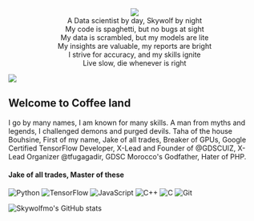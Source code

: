 <div align="center">
  <a href="https://skywolfmo.github.io">
    <img src="https://github.com/skywolfmo/skywolfmo/raw/master/1500x500.jpeg?sanitize=true">
  </a>
  
<div align="center">  A Data scientist by day, Skywolf by night</div>
  <div align="center">My code is spaghetti, but no bugs at sight</div>
  <div align="center">My data is scrambled, but my models are lite</div>
  <div align="center">My insights are valuable, my reports are bright</div>
 <div align="center">I strive for accuracy, and my skills ignite</div>
  <div align="center">Live slow, die whenever is right</div>
</div>

![](https://komarev.com/ghpvc/?username=mlnomadpy&color=blue)

<h2>Welcome to Coffee land</h2>
I go by many names, I am known for many skills. A man from myths and legends, I challenged demons and purged devils. Taha of the house Bouhsine, First of my name, Jake of all trades, Breaker of GPUs, Google Certified TensorFlow Developer, X-Lead and Founder of @GDSCUIZ, X-Lead Organizer @tfugagadir, GDSC Morocco's Godfather, Hater of PHP. 

<h4>Jake of all trades, Master of these</h4>

<img alt="Python" src="https://img.shields.io/badge/python-%2314354C.svg?style=for-the-badge&logo=python&logoColor=white"/> <img alt="TensorFlow" src="https://img.shields.io/badge/TensorFlow-%2314354C.svg?style=for-the-badge&logo=TensorFlow&logoColor=white"/> <img alt="JavaScript" src="https://img.shields.io/badge/javascript-%23323330.svg?style=for-the-badge&logo=javascript&logoColor=%23F7DF1E"/> <img alt="C++" src="https://img.shields.io/badge/c++-%2300599C.svg?style=for-the-badge&logo=c%2B%2B&logoColor=white"/> <img alt="C" src="https://img.shields.io/badge/c-%2300599C.svg?style=for-the-badge&logo=c&logoColor=white"/> <img alt="Git" src="https://img.shields.io/badge/git-%23F05033.svg?style=for-the-badge&logo=git&logoColor=white"/> 


![Skywolfmo's GitHub stats](https://github-readme-stats.vercel.app/api?username=skywolfmo&theme=midnight-purple&show_icons=true)

